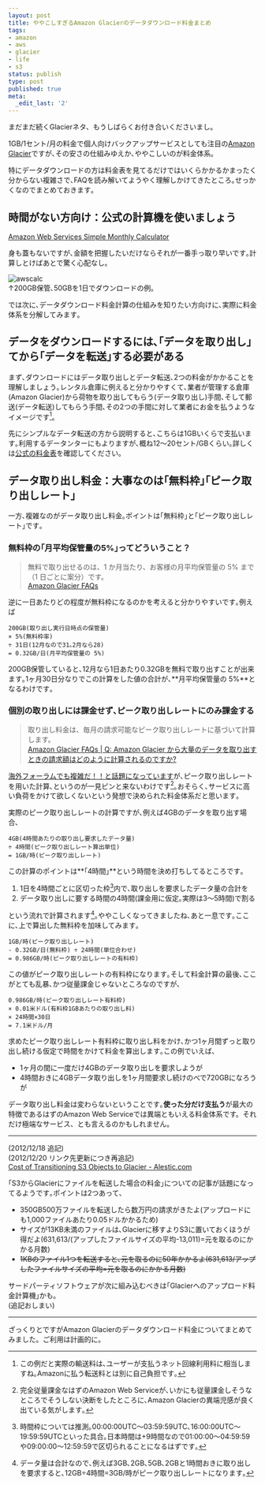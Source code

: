 ```yaml
---
layout: post
title: ややこしすぎるAmazon Glacierのデータダウンロード料金まとめ
tags:
- amazon
- aws
- glacier
- life
- s3
status: publish
type: post
published: true
meta:
  _edit_last: '2'
---
```

まだまだ続くGlacierネタ、もうしばらくお付き合いくださいまし。

1GB/1セント/月の料金で個人向けバックアップサービスとしても注目の[Amazon Glacier](http://aws.amazon.com/jp/glacier/)ですが､その安さの仕組みゆえか､ややこしいのが料金体系｡

特にデータダウンロードの方は料金表を見てるだけではいくらかかるかまったく分からない複雑さで､FAQを読み解いてようやく理解しかけてきたところ｡せっかくなのでまとめておきます｡

## 時間がない方向け：公式の計算機を使いましょう

[Amazon Web Services Simple Monthly Calculator](http://calculator.s3.amazonaws.com/calc5.html?lng=ja_JP#)

身も蓋もないですが､金額を把握したいだけならそれが一番手っ取り早いです｡計算しとけばあとで驚く心配なし｡

![awscalc](http://lh4.googleusercontent.com/-MyFMuWS3tyA/UMgG9bbiVKI/AAAAAAAAAbg/WsH6O4faDkE/s512/awscalculator.jpeg)  
↑200GB保管､50GBを1日でダウンロードの例｡

では次に､データダウンロード料金計算の仕組みを知りたい方向けに､実際に料金体系を分解してみます｡

## データをダウンロードするには､｢データを取り出し｣てから｢データを転送｣する必要がある

まず､ダウンロードにはデータ取り出しとデータ転送､2つの料金がかかることを理解しましょう｡レンタル倉庫に例えると分かりやすくて､業者が管理する倉庫(Amazon Glacier)から荷物を取り出してもらう(データ取り出し)手間､そして郵送(データ転送)してもらう手間､その2つの手間に対して業者にお金を払うようなイメージです[^01]｡

先にシンプルなデータ転送の方から説明すると､こちらは1GBいくらで支払います｡利用するデータンターにもよりますが､概ね12～20セント/GBくらい｡詳しくは[公式の料金表](http://aws.amazon.com/jp/glacier/#pricing)を確認してください｡

## データ取り出し料金：大事なのは｢無料枠｣｢ピーク取り出しレート｣

一方､複雑なのがデータ取り出し料金｡ポイントは｢無料枠｣と｢ピーク取り出しレート｣です｡

### 無料枠の｢月平均保管量の5%｣ってどういうこと？

> 無料で取り出せるのは、1 か月当たり、お客様の月平均保管量の 5% まで（1 日ごとに案分）です。  
[Amazon Glacier FAQs](http://aws.amazon.com/jp/glacier/faqs/#How_will_I_be_charged_when_retrieving_large_amounts_of_data_from_Amazon_Glacier)

逆に一日あたりどの程度が無料枠になるのかを考えると分かりやすいです｡例えば

~~~~~~
200GB(取り出し実行日時点の保管量)
× 5%(無料枠率)
÷ 31日(12月なので31｡2月なら28)
= 0.32GB/日(月平均保管量の 5%)
~~~~~~

200GB保管していると､12月なら1日あたり0.32GBを無料で取り出すことが出来ます｡1ヶ月30日分なりでこの計算をした値の合計が､**月平均保管量の 5%**となるわけです｡

### 個別の取り出しには課金せず､ピーク取り出しレートにのみ課金する

> 取り出し料金は、毎月の請求可能なピーク取り出しレートに基づいて計算します。  
[Amazon Glacier FAQs | Q: Amazon Glacier から大量のデータを取り出すときの請求額はどのように計算されるのですか?](http://aws.amazon.com/jp/glacier/faqs/#How_will_I_be_charged_when_retrieving_large_amounts_of_data_from_Amazon_Glacier)

[海外フォーラムでも複雑だ！！と話題になっています](https://forums.aws.amazon.com/message.jspa?messageID=394892#394892)が､ピーク取り出しレートを用いた計算､というのが一見ピンと来ないわけです[^03]｡おそらく､サービスに高い負荷をかけて欲しくないという発想で決められた料金体系だと思います｡

実際のピーク取り出しレートの計算ですが､例えば4GBのデータを取り出す場合､

~~~~~~~~~~~~~~
4GB(4時間あたりの取り出し要求したデータ量)
÷ 4時間(ピーク取り出しレート算出単位)
= 1GB/時(ピーク取り出しレート)
~~~~~~~~~~~~~~

この計算のポイントは**｢4時間｣**という時間を決め打ちしてるところです｡

1. 1日を4時間ごとに区切った枠[^04]内で､取り出しを要求したデータ量の合計を
1. データ取り出しに要する時間の4時間(課金用に仮定｡実際は3～5時間)で割る

という流れで計算されます[^05]｡ややこしくなってきましたね､あと一息です｡ここに､上で算出した無料枠を加味してみます｡

~~~~~
1GB/時(ピーク取り出しレート)
- 0.32GB/日(無料枠) ÷ 24時間(単位合わせ)
= 0.986GB/時(ピーク取り出しレートの有料枠)
~~~~~

この値がピーク取り出しレートの有料枠になります｡そして料金計算の最後､ここがとても乱暴､かつ従量課金じゃないところなのですが､

~~~~~
0.986GB/時(ピーク取り出しレート有料枠)
× 0.01米ドル(有料枠1GBあたりの取り出し料)
× 24時間×30日
= 7.1米ドル/月
~~~~~

求めたピーク取り出しレート有料枠に取り出し料をかけ､かつ1ヶ月間ずっと取り出し続ける仮定で時間をかけて料金を算出します｡この例でいえば､

- 1ヶ月の間に一度だけ4GBのデータ取り出しを要求しようが
- 4時間おきに4GBデータ取り出しを1ヶ月間要求し続けのべで720GBになろうが

データ取り出し料金は変わらないということです｡**使った分だけ支払う**が最大の特徴であるはずのAmazon Web Serviceでは異端ともいえる料金体系です。それだけ極端なサービス、とも言えるのかもしれません。

--------------------------
(2012/12/18 追記)  
(2012/12/20 リンク先更新につき再追記)  
[Cost of Transitioning S3 Objects to Glacier - Alestic.com](http://alestic.com/2012/12/s3-glacier-costs)

｢S3からGlacierにファイルを転送した場合の料金｣についての記事が話題になってるようです｡ポイントは2つあって､

- 350GB500万ファイルを転送したら数万円の請求がきたよ(アップロードにも1,000ファイルあたり0.05ドルかかるため)
- サイズが13KB未満のファイルは､Glacierに移すよりS3に置いておくほうが得だよ(631,613/(アップしたファイルサイズの平均-13,011)=元を取るのにかかる月数)
- <del datetime="2012-12-20T00:52:11+00:00">1KBのファイル1つを転送すると､元を取るのに50年かかるよ(631,613/アップしたファイルサイズの平均=元を取るのにかかる月数)</del>

サードパーティソフトウェアが次に組み込むべきは｢Glacierへのアップロード料金計算機｣かも｡  
(追記おしまい)

--------------------------

ざっくりとですがAmazon Glacierのデータダウンロード料金についてまとめてみました。ご利用は計画的に。


[^01]:この例だと実際の輸送料は､ユーザーが支払うネット回線利用料に相当しますね｡Amazonに払う転送料とは別に自己負担です｡

[^03]:完全従量課金なはずのAmazon Web Serviceが､いかにも従量課金しそうなところでそうしない決断をしたところに､Amazon Glacierの異端児感が良く出ている気がします｡

[^04]:時間枠については推測｡00:00:00UTC～03:59:59UTC､16:00:00UTC～19:59:59UTCといった具合｡日本時間は+9時間なので01:00:00～04:59:59や09:00:00～12:59:59で区切られることになるはずです｡

[^05]:データ量は合計なので､例えば3GB､2GB､5GB､2GBと1時間おきに取り出しを要求すると､12GB÷4時間=3GB/時がピーク取り出しレートになります｡
